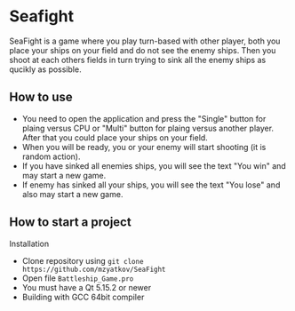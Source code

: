 # Seafight

SeaFight is a game where you play turn-based with other player, both you place your ships on your field and do not see the enemy ships. Then you shoot at each others fields in turn trying to sink all the enemy ships as qucikly as possible.

## How to use

- You need to open the application and press the "Single" button for plaing versus CPU or "Multi" button for plaing versus another player. After that you could place your ships on your field.
- When you will be ready, you or your enemy will start shooting (it is random action).
- If you have sinked all enemies ships, you will see the text "You win" and may start a new game.
- If enemy has sinked all your ships, you will see the text "You lose" and also may start a new game.

## How to start a project

Installation
- Clone repository using ```git clone https://github.com/mzyatkov/SeaFight```
- Open file ```Battleship_Game.pro```
- You must have a Qt 5.15.2 or newer 
- Building with GCC 64bit compiler
